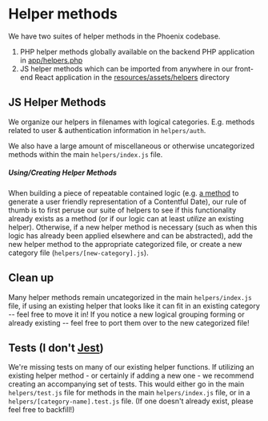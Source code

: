 # Helper methods

We have two suites of helper methods in the Phoenix codebase.

1. PHP helper methods globally available on the backend PHP application in [app/helpers.php](https://github.com/DoSomething/phoenix-next/blob/4a5f24f5832d701c586f7b06db4483e4b0256676/app/helpers.php)
2. JS helper methods which can be imported from anywhere in our front-end React application in the [resources/assets/helpers](https://github.com/DoSomething/phoenix-next/blob/4a5f24f5832d701c586f7b06db4483e4b0256676/resources/assets/helpers) directory

## JS Helper Methods

We organize our helpers in filenames with logical categories. E.g. methods related to user & authentication information in `helpers/auth`.

We also have a large amount of miscellaneous or otherwise uncategorized methods within the main `helpers/index.js` file.

##### Using/Creating Helper Methods

When building a piece of repeatable contained logic (e.g. [a method](https://github.com/DoSomething/phoenix-next/blob/4a5f24f5832d701c586f7b06db4483e4b0256676/resources/assets/helpers/index.js#L425-L433) to generate a user friendly representation of a Contentful Date), our rule of thumb is to first peruse our suite of helpers to see if this functionality already exists as a method (or if our logic can at least _utilize_ an existing helper). Otherwise, if a new helper method is necessary (such as when this logic has already been applied elsewhere and can be abstracted), add the new helper method to the appropriate categorized file, or create a new category file (`helpers/[new-category].js`).

## Clean up

Many helper methods remain uncategorized in the main `helpers/index.js` file, if using an existing helper that looks like it can fit in an existing category -- feel free to move it in! If you notice a new logical grouping forming or already existing -- feel free to port them over to the new categorized file!

## Tests (I don't [Jest](https://jestjs.io/))

We're missing tests on many of our existing helper functions. If utilizing an existing helper method - or certainly if adding a new one - we recommend creating an accompanying set of tests. This would either go in the main `helpers/test.js` file for methods in the main `helpers/index.js` file, or in a `helpers/[category-name].test.js` file. (If one doesn't already exist, please feel free to backfill!)
